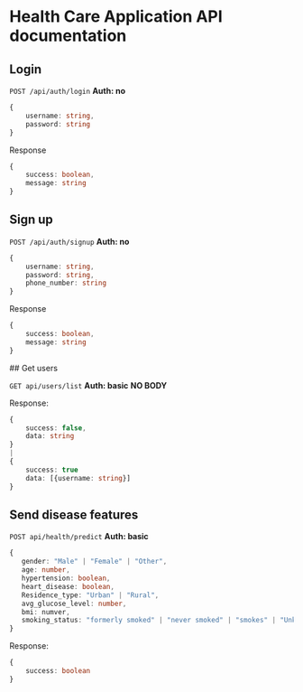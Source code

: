 # Health Care Application API documentation

## Login
`POST /api/auth/login`
**Auth: no**
```ts
{
    username: string,
    password: string
}
```

Response
```ts
{
    success: boolean,
    message: string
}
```


## Sign up
`POST /api/auth/signup`
**Auth: no**
```ts
{
    username: string,
    password: string,
    phone_number: string
}
```

Response
```ts
{
    success: boolean,
    message: string
}
```


## Get users


`GET api/users/list`
**Auth: basic**
**NO BODY**

Response:
```ts
{
    success: false,
    data: string
} 
|
{
    success: true
    data: [{username: string}]
}
```

## Send disease features

`POST api/health/predict`
**Auth: basic**
```ts
{
   gender: "Male" | "Female" | "Other",
   age: number,
   hypertension: boolean,
   heart_disease: boolean,
   Residence_type: "Urban" | "Rural",
   avg_glucose_level: number,
   bmi: numver,
   smoking_status: "formerly smoked" | "never smoked" | "smokes" | "Unknown"
}
```

Response:
```ts
{
    success: boolean
} 
```